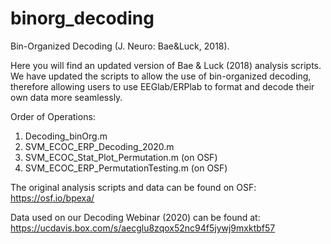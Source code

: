 # binorg_decoding
Bin-Organized Decoding (J. Neuro: Bae&amp;Luck, 2018). 

Here you will find an updated version of Bae & Luck (2018) analysis scripts.  We have updated the scripts to allow the use of bin-organized decoding, therefore allowing users to use EEGlab/ERPlab to format and decode their own data more seamlessly. 

Order of Operations:
1. Decoding_binOrg.m
2. SVM_ECOC_ERP_Decoding_2020.m
3. SVM_ECOC_Stat_Plot_Permutation.m (on OSF)
4. SVM_ECOC_ERP_PermutationTesting.m (on OSF)

The original analysis scripts and data can be found on OSF: 
https://osf.io/bpexa/

Data used on our Decoding Webinar (2020) can be found at:
https://ucdavis.box.com/s/aecglu8zqox52nc94f5jywj9mxktbf57
